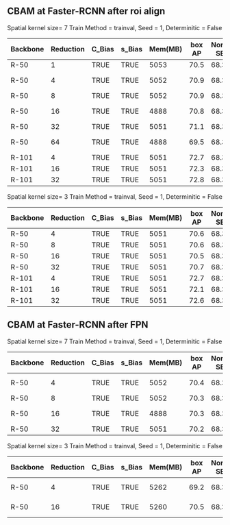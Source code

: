 ## CBAM at Faster-RCNN after roi align 
Spatial kernel size= 7 Train Method = trainval,  Seed = 1,   Determinitic = False 

| Backbone | Reduction | C_Bias  | s_Bias  | Mem(MB) | box AP | Non-SE | Baseline | GPU     |
|----------|-----------|---------|---------|---------|--------|--------|----------|---------|
| R-50     | 1         | TRUE    | TRUE    | 5053    | 70.5   | 68.3   | 63.1     | V100    |
| R-50     | 4         | TRUE    | TRUE    | 5052    | 70.9   | 68.3   | 63.1     | TITAN V |
| R-50     | 8         | TRUE    | TRUE    | 5052    | 70.9   | 68.3   | 63.1     | V100    |
| R-50     | 16        | TRUE    | TRUE    | 4888    | 70.8   | 68.3   | 63.1     | TITAN V |
| R-50     | 32        | TRUE    | TRUE    | 5051    | 71.1   | 68.3   | 63.1     | V100    |
| R-50     | 64        | TRUE    | TRUE    | 4888    | 69.5   | 68.3   | 63.1     | TITAN V |
| R-101    | 4         | TRUE    | TRUE    | 5051    | 72.7   | 68.3   | 63.1     | V100    |
| R-101    | 16        | TRUE    | TRUE    | 5051    | 72.3   | 68.3   | 63.1     | V100    |
| R-101    | 32        | TRUE    | TRUE    | 5051    | 72.8   | 68.3   | 63.1     | V100    |

Spatial kernel size= 3 Train Method = trainval,  Seed = 1,   Determinitic = False 

| Backbone | Reduction | C_Bias  | s_Bias  | Mem(MB) | box AP | Non-SE | Baseline | GPU     |
|----------|-----------|---------|---------|---------|--------|--------|----------|---------|
| R-50     | 4         | TRUE    | TRUE    | 5051    | 70.6   | 68.3   | 63.1     | V100    |
| R-50     | 8         | TRUE    | TRUE    | 5051    | 70.6   | 68.3   | 63.1     | V100    |
| R-50     | 16        | TRUE    | TRUE    | 5051    | 70.5   | 68.3   | 63.1     | V100    |
| R-50     | 32        | TRUE    | TRUE    | 5051    | 70.7   | 68.3   | 63.1     | V100    |
| R-101    | 4         | TRUE    | TRUE    | 5051    | 72.7   | 68.3   | 63.1     | V100    |
| R-101    | 16        | TRUE    | TRUE    | 5051    | 72.1   | 68.3   | 63.1     | V100    |
| R-101    | 32        | TRUE    | TRUE    | 5051    | 72.6   | 68.3   | 63.1     | V100    |

## CBAM at Faster-RCNN after FPN
Spatial kernel size= 7 Train Method = trainval,  Seed = 1,   Determinitic = False 

| Backbone | Reduction | C_Bias  | s_Bias  | Mem(MB) | box AP | Non-SE | Baseline | GPU     |
|----------|-----------|---------|---------|---------|--------|--------|----------|---------|
| R-50     | 4         | TRUE    | TRUE    | 5052    | 70.4   | 68.3   | 63.1     | TITAN V |
| R-50     | 8         | TRUE    | TRUE    | 5052    | 70.3   | 68.3   | 63.1     | V100    |
| R-50     | 16        | TRUE    | TRUE    | 4888    | 70.3   | 68.3   | 63.1     | TITAN V |
| R-50     | 32        | TRUE    | TRUE    | 5051    | 70.2   | 68.3   | 63.1     | V100    |



Spatial kernel size= 3 Train Method = trainval,  Seed = 1,   Determinitic = False 

| Backbone | Reduction | C_Bias  | s_Bias  | Mem(MB) | box AP | Non-SE | Baseline | GPU     |
|----------|-----------|---------|---------|---------|--------|--------|----------|---------|
| R-50     | 4         | TRUE    | TRUE    | 5262    | 69.2   | 68.3   | 63.1     | TITAN V |
| R-50     | 16        | TRUE    | TRUE    | 5260    | 70.5   | 68.3   | 63.1     | TITAN V |


